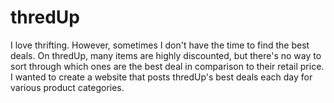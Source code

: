 # thredUp

I love thrifting. However, sometimes I don't have the time to find the best deals. On thredUp, many items are highly discounted, but there's no way to sort through which ones are the best deal in comparison to their retail price. I wanted to create a website that posts thredUp's best deals each day for various product categories.
